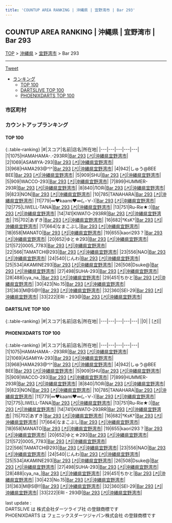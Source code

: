 ```yaml
---
title: 'COUNTUP AREA RANKING | 沖縄県 | 宜野湾市 | Bar 293'
---
```

## COUNTUP AREA RANKING | 沖縄県 | 宜野湾市 | Bar 293

[TOP](/darts/rank/) > [沖縄県](/darts/rank/沖縄県/) > [宜野湾市](/darts/rank/沖縄県/宜野湾市/) > Bar 293

___

<a href="https://twitter.com/share?ref_src=twsrc%5Etfw" data-text="COUNTUP AREA RANKING | 沖縄県宜野湾市Bar 293" class="twitter-share-button" data-hashtags="DARTSLIVE,PHOENIXDARTS,darts,ダーツ" data-show-count="false">Tweet</a>

* [ランキング](#カウントアップランキング)
    * [TOP 100](#top-100)
    * [DARTSLIVE TOP 100](#dartslive-top-100)
    * [PHOENIXDARTS TOP 100](#phoenixdarts-top-100)

### 市区町村

<ul>

</ul>

### カウントアップランキング

#### TOP 100



{:.table-ranking}
|#|スコア|名前|店名|所在地|
|---|---|---|---|---|
|1|1075|<span class="rank-name-pd">HAMAHAMA-.-293RR</span>|<a href="/darts/rank/shops/6445.html">Bar 293</a> <a href="https://vs.phoenixdarts.com/jp/shop/shopDetailInfo/s_6445?s_seq=6445">[↗]</a>|<a href="/darts/rank/沖縄県/宜野湾市">沖縄県宜野湾市</a>|
|2|1069|<span class="rank-name-pd">ASAMIYA-293</span>|<a href="/darts/rank/shops/6445.html">Bar 293</a> <a href="https://vs.phoenixdarts.com/jp/shop/shopDetailInfo/s_6445?s_seq=6445">[↗]</a>|<a href="/darts/rank/沖縄県/宜野湾市">沖縄県宜野湾市</a>|
|3|968|<span class="rank-name-pd">HAMA293@^!^</span>|<a href="/darts/rank/shops/6445.html">Bar 293</a> <a href="https://vs.phoenixdarts.com/jp/shop/shopDetailInfo/s_6445?s_seq=6445">[↗]</a>|<a href="/darts/rank/沖縄県/宜野湾市">沖縄県宜野湾市</a>|
|4|942|<span class="rank-name-pd">しゅう@BEE BEE</span>|<a href="/darts/rank/shops/6445.html">Bar 293</a> <a href="https://vs.phoenixdarts.com/jp/shop/shopDetailInfo/s_6445?s_seq=6445">[↗]</a>|<a href="/darts/rank/沖縄県/宜野湾市">沖縄県宜野湾市</a>|
|5|909|<span class="rank-name-pd">SHU</span>|<a href="/darts/rank/shops/6445.html">Bar 293</a> <a href="https://vs.phoenixdarts.com/jp/shop/shopDetailInfo/s_6445?s_seq=6445">[↗]</a>|<a href="/darts/rank/沖縄県/宜野湾市">沖縄県宜野湾市</a>|
|5|909|<span class="rank-name-pd">WACCO-293</span>|<a href="/darts/rank/shops/6445.html">Bar 293</a> <a href="https://vs.phoenixdarts.com/jp/shop/shopDetailInfo/s_6445?s_seq=6445">[↗]</a>|<a href="/darts/rank/沖縄県/宜野湾市">沖縄県宜野湾市</a>|
|7|899|<span class="rank-name-pd">HUMMER-293R</span>|<a href="/darts/rank/shops/6445.html">Bar 293</a> <a href="https://vs.phoenixdarts.com/jp/shop/shopDetailInfo/s_6445?s_seq=6445">[↗]</a>|<a href="/darts/rank/沖縄県/宜野湾市">沖縄県宜野湾市</a>|
|8|840|<span class="rank-name-pd">ЛОЯi</span>|<a href="/darts/rank/shops/6445.html">Bar 293</a> <a href="https://vs.phoenixdarts.com/jp/shop/shopDetailInfo/s_6445?s_seq=6445">[↗]</a>|<a href="/darts/rank/沖縄県/宜野湾市">沖縄県宜野湾市</a>|
|9|823|<span class="rank-name-pd">NON</span>|<a href="/darts/rank/shops/6445.html">Bar 293</a> <a href="https://vs.phoenixdarts.com/jp/shop/shopDetailInfo/s_6445?s_seq=6445">[↗]</a>|<a href="/darts/rank/沖縄県/宜野湾市">沖縄県宜野湾市</a>|
|10|785|<span class="rank-name-pd">TANAHARA</span>|<a href="/darts/rank/shops/6445.html">Bar 293</a> <a href="https://vs.phoenixdarts.com/jp/shop/shopDetailInfo/s_6445?s_seq=6445">[↗]</a>|<a href="/darts/rank/沖縄県/宜野湾市">沖縄県宜野湾市</a>|
|11|779|<span class="rank-name-pd">∞❤︎kaami❤︎∞(｡-∀-)</span>|<a href="/darts/rank/shops/6445.html">Bar 293</a> <a href="https://vs.phoenixdarts.com/jp/shop/shopDetailInfo/s_6445?s_seq=6445">[↗]</a>|<a href="/darts/rank/沖縄県/宜野湾市">沖縄県宜野湾市</a>|
|12|775|<span class="rank-name-pd">LIWELL-TANA</span>|<a href="/darts/rank/shops/6445.html">Bar 293</a> <a href="https://vs.phoenixdarts.com/jp/shop/shopDetailInfo/s_6445?s_seq=6445">[↗]</a>|<a href="/darts/rank/沖縄県/宜野湾市">沖縄県宜野湾市</a>|
|13|751|<span class="rank-name-pd">Ru-Rie★:)</span>|<a href="/darts/rank/shops/6445.html">Bar 293</a> <a href="https://vs.phoenixdarts.com/jp/shop/shopDetailInfo/s_6445?s_seq=6445">[↗]</a>|<a href="/darts/rank/沖縄県/宜野湾市">沖縄県宜野湾市</a>|
|14|741|<span class="rank-name-pd">KIWATO-293RR</span>|<a href="/darts/rank/shops/6445.html">Bar 293</a> <a href="https://vs.phoenixdarts.com/jp/shop/shopDetailInfo/s_6445?s_seq=6445">[↗]</a>|<a href="/darts/rank/沖縄県/宜野湾市">沖縄県宜野湾市</a>|
|15|702|<span class="rank-name-pd">あずき</span>|<a href="/darts/rank/shops/6445.html">Bar 293</a> <a href="https://vs.phoenixdarts.com/jp/shop/shopDetailInfo/s_6445?s_seq=6445">[↗]</a>|<a href="/darts/rank/沖縄県/宜野湾市">沖縄県宜野湾市</a>|
|16|682|<span class="rank-name-pd">†KsK†</span>|<a href="/darts/rank/shops/6445.html">Bar 293</a> <a href="https://vs.phoenixdarts.com/jp/shop/shopDetailInfo/s_6445?s_seq=6445">[↗]</a>|<a href="/darts/rank/沖縄県/宜野湾市">沖縄県宜野湾市</a>|
|17|664|<span class="rank-name-pd">なまこぶし</span>|<a href="/darts/rank/shops/6445.html">Bar 293</a> <a href="https://vs.phoenixdarts.com/jp/shop/shopDetailInfo/s_6445?s_seq=6445">[↗]</a>|<a href="/darts/rank/沖縄県/宜野湾市">沖縄県宜野湾市</a>|
|18|658|<span class="rank-name-pd">MANATO</span>|<a href="/darts/rank/shops/6445.html">Bar 293</a> <a href="https://vs.phoenixdarts.com/jp/shop/shopDetailInfo/s_6445?s_seq=6445">[↗]</a>|<a href="/darts/rank/沖縄県/宜野湾市">沖縄県宜野湾市</a>|
|19|655|<span class="rank-name-pd">kaori293？</span>|<a href="/darts/rank/shops/6445.html">Bar 293</a> <a href="https://vs.phoenixdarts.com/jp/shop/shopDetailInfo/s_6445?s_seq=6445">[↗]</a>|<a href="/darts/rank/沖縄県/宜野湾市">沖縄県宜野湾市</a>|
|20|652|<span class="rank-name-pd">ゆと☆293</span>|<a href="/darts/rank/shops/6445.html">Bar 293</a> <a href="https://vs.phoenixdarts.com/jp/shop/shopDetailInfo/s_6445?s_seq=6445">[↗]</a>|<a href="/darts/rank/沖縄県/宜野湾市">沖縄県宜野湾市</a>|
|21|572|<span class="rank-name-pd">0005_7783</span>|<a href="/darts/rank/shops/6445.html">Bar 293</a> <a href="https://vs.phoenixdarts.com/jp/shop/shopDetailInfo/s_6445?s_seq=6445">[↗]</a>|<a href="/darts/rank/沖縄県/宜野湾市">沖縄県宜野湾市</a>|
|22|566|<span class="rank-name-pd">TAMATCH@293</span>|<a href="/darts/rank/shops/6445.html">Bar 293</a> <a href="https://vs.phoenixdarts.com/jp/shop/shopDetailInfo/s_6445?s_seq=6445">[↗]</a>|<a href="/darts/rank/沖縄県/宜野湾市">沖縄県宜野湾市</a>|
|23|556|<span class="rank-name-pd">NAO</span>|<a href="/darts/rank/shops/6445.html">Bar 293</a> <a href="https://vs.phoenixdarts.com/jp/shop/shopDetailInfo/s_6445?s_seq=6445">[↗]</a>|<a href="/darts/rank/沖縄県/宜野湾市">沖縄県宜野湾市</a>|
|24|540|<span class="rank-name-pd">じんわ</span>|<a href="/darts/rank/shops/6445.html">Bar 293</a> <a href="https://vs.phoenixdarts.com/jp/shop/shopDetailInfo/s_6445?s_seq=6445">[↗]</a>|<a href="/darts/rank/沖縄県/宜野湾市">沖縄県宜野湾市</a>|
|25|534|<span class="rank-name-pd">AKAMINE293</span>|<a href="/darts/rank/shops/6445.html">Bar 293</a> <a href="https://vs.phoenixdarts.com/jp/shop/shopDetailInfo/s_6445?s_seq=6445">[↗]</a>|<a href="/darts/rank/沖縄県/宜野湾市">沖縄県宜野湾市</a>|
|26|508|<span class="rank-name-pd">Dsuke@</span>|<a href="/darts/rank/shops/6445.html">Bar 293</a> <a href="https://vs.phoenixdarts.com/jp/shop/shopDetailInfo/s_6445?s_seq=6445">[↗]</a>|<a href="/darts/rank/沖縄県/宜野湾市">沖縄県宜野湾市</a>|
|27|498|<span class="rank-name-pd">SUHA-293</span>|<a href="/darts/rank/shops/6445.html">Bar 293</a> <a href="https://vs.phoenixdarts.com/jp/shop/shopDetailInfo/s_6445?s_seq=6445">[↗]</a>|<a href="/darts/rank/沖縄県/宜野湾市">沖縄県宜野湾市</a>|
|28|488|<span class="rank-name-pd">cya_na_</span>|<a href="/darts/rank/shops/6445.html">Bar 293</a> <a href="https://vs.phoenixdarts.com/jp/shop/shopDetailInfo/s_6445?s_seq=6445">[↗]</a>|<a href="/darts/rank/沖縄県/宜野湾市">沖縄県宜野湾市</a>|
|29|451|<span class="rank-name-pd">ちかと</span>|<a href="/darts/rank/shops/6445.html">Bar 293</a> <a href="https://vs.phoenixdarts.com/jp/shop/shopDetailInfo/s_6445?s_seq=6445">[↗]</a>|<a href="/darts/rank/沖縄県/宜野湾市">沖縄県宜野湾市</a>|
|30|423|<span class="rank-name-pd">No.15</span>|<a href="/darts/rank/shops/6445.html">Bar 293</a> <a href="https://vs.phoenixdarts.com/jp/shop/shopDetailInfo/s_6445?s_seq=6445">[↗]</a>|<a href="/darts/rank/沖縄県/宜野湾市">沖縄県宜野湾市</a>|
|31|363|<span class="rank-name-pd">M@S@!!</span>|<a href="/darts/rank/shops/6445.html">Bar 293</a> <a href="https://vs.phoenixdarts.com/jp/shop/shopDetailInfo/s_6445?s_seq=6445">[↗]</a>|<a href="/darts/rank/沖縄県/宜野湾市">沖縄県宜野湾市</a>|
|32|360|<span class="rank-name-pd">SEI-29</span>|<a href="/darts/rank/shops/6445.html">Bar 293</a> <a href="https://vs.phoenixdarts.com/jp/shop/shopDetailInfo/s_6445?s_seq=6445">[↗]</a>|<a href="/darts/rank/沖縄県/宜野湾市">沖縄県宜野湾市</a>|
|33|222|<span class="rank-name-pd">ERI - 293@</span>|<a href="/darts/rank/shops/6445.html">Bar 293</a> <a href="https://vs.phoenixdarts.com/jp/shop/shopDetailInfo/s_6445?s_seq=6445">[↗]</a>|<a href="/darts/rank/沖縄県/宜野湾市">沖縄県宜野湾市</a>|


#### DARTSLIVE TOP 100



{:.table-ranking}
|#|スコア|名前|店名|所在地|
|---|---|---|---|---|
||0|<span class="rank-name-dl"> </span>|<a href="/darts/rank/shops/.html"></a> <a href="">[↗]</a>|<a href="/darts/rank//"></a>|


#### PHOENIXDARTS TOP 100



{:.table-ranking}
|#|スコア|名前|店名|所在地|
|---|---|---|---|---|
|1|1075|<span class="rank-name-pd">HAMAHAMA-.-293RR</span>|<a href="/darts/rank/shops/6445.html">Bar 293</a> <a href="https://vs.phoenixdarts.com/jp/shop/shopDetailInfo/s_6445?s_seq=6445">[↗]</a>|<a href="/darts/rank/沖縄県/宜野湾市">沖縄県宜野湾市</a>|
|2|1069|<span class="rank-name-pd">ASAMIYA-293</span>|<a href="/darts/rank/shops/6445.html">Bar 293</a> <a href="https://vs.phoenixdarts.com/jp/shop/shopDetailInfo/s_6445?s_seq=6445">[↗]</a>|<a href="/darts/rank/沖縄県/宜野湾市">沖縄県宜野湾市</a>|
|3|968|<span class="rank-name-pd">HAMA293@^!^</span>|<a href="/darts/rank/shops/6445.html">Bar 293</a> <a href="https://vs.phoenixdarts.com/jp/shop/shopDetailInfo/s_6445?s_seq=6445">[↗]</a>|<a href="/darts/rank/沖縄県/宜野湾市">沖縄県宜野湾市</a>|
|4|942|<span class="rank-name-pd">しゅう@BEE BEE</span>|<a href="/darts/rank/shops/6445.html">Bar 293</a> <a href="https://vs.phoenixdarts.com/jp/shop/shopDetailInfo/s_6445?s_seq=6445">[↗]</a>|<a href="/darts/rank/沖縄県/宜野湾市">沖縄県宜野湾市</a>|
|5|909|<span class="rank-name-pd">SHU</span>|<a href="/darts/rank/shops/6445.html">Bar 293</a> <a href="https://vs.phoenixdarts.com/jp/shop/shopDetailInfo/s_6445?s_seq=6445">[↗]</a>|<a href="/darts/rank/沖縄県/宜野湾市">沖縄県宜野湾市</a>|
|5|909|<span class="rank-name-pd">WACCO-293</span>|<a href="/darts/rank/shops/6445.html">Bar 293</a> <a href="https://vs.phoenixdarts.com/jp/shop/shopDetailInfo/s_6445?s_seq=6445">[↗]</a>|<a href="/darts/rank/沖縄県/宜野湾市">沖縄県宜野湾市</a>|
|7|899|<span class="rank-name-pd">HUMMER-293R</span>|<a href="/darts/rank/shops/6445.html">Bar 293</a> <a href="https://vs.phoenixdarts.com/jp/shop/shopDetailInfo/s_6445?s_seq=6445">[↗]</a>|<a href="/darts/rank/沖縄県/宜野湾市">沖縄県宜野湾市</a>|
|8|840|<span class="rank-name-pd">ЛОЯi</span>|<a href="/darts/rank/shops/6445.html">Bar 293</a> <a href="https://vs.phoenixdarts.com/jp/shop/shopDetailInfo/s_6445?s_seq=6445">[↗]</a>|<a href="/darts/rank/沖縄県/宜野湾市">沖縄県宜野湾市</a>|
|9|823|<span class="rank-name-pd">NON</span>|<a href="/darts/rank/shops/6445.html">Bar 293</a> <a href="https://vs.phoenixdarts.com/jp/shop/shopDetailInfo/s_6445?s_seq=6445">[↗]</a>|<a href="/darts/rank/沖縄県/宜野湾市">沖縄県宜野湾市</a>|
|10|785|<span class="rank-name-pd">TANAHARA</span>|<a href="/darts/rank/shops/6445.html">Bar 293</a> <a href="https://vs.phoenixdarts.com/jp/shop/shopDetailInfo/s_6445?s_seq=6445">[↗]</a>|<a href="/darts/rank/沖縄県/宜野湾市">沖縄県宜野湾市</a>|
|11|779|<span class="rank-name-pd">∞❤︎kaami❤︎∞(｡-∀-)</span>|<a href="/darts/rank/shops/6445.html">Bar 293</a> <a href="https://vs.phoenixdarts.com/jp/shop/shopDetailInfo/s_6445?s_seq=6445">[↗]</a>|<a href="/darts/rank/沖縄県/宜野湾市">沖縄県宜野湾市</a>|
|12|775|<span class="rank-name-pd">LIWELL-TANA</span>|<a href="/darts/rank/shops/6445.html">Bar 293</a> <a href="https://vs.phoenixdarts.com/jp/shop/shopDetailInfo/s_6445?s_seq=6445">[↗]</a>|<a href="/darts/rank/沖縄県/宜野湾市">沖縄県宜野湾市</a>|
|13|751|<span class="rank-name-pd">Ru-Rie★:)</span>|<a href="/darts/rank/shops/6445.html">Bar 293</a> <a href="https://vs.phoenixdarts.com/jp/shop/shopDetailInfo/s_6445?s_seq=6445">[↗]</a>|<a href="/darts/rank/沖縄県/宜野湾市">沖縄県宜野湾市</a>|
|14|741|<span class="rank-name-pd">KIWATO-293RR</span>|<a href="/darts/rank/shops/6445.html">Bar 293</a> <a href="https://vs.phoenixdarts.com/jp/shop/shopDetailInfo/s_6445?s_seq=6445">[↗]</a>|<a href="/darts/rank/沖縄県/宜野湾市">沖縄県宜野湾市</a>|
|15|702|<span class="rank-name-pd">あずき</span>|<a href="/darts/rank/shops/6445.html">Bar 293</a> <a href="https://vs.phoenixdarts.com/jp/shop/shopDetailInfo/s_6445?s_seq=6445">[↗]</a>|<a href="/darts/rank/沖縄県/宜野湾市">沖縄県宜野湾市</a>|
|16|682|<span class="rank-name-pd">†KsK†</span>|<a href="/darts/rank/shops/6445.html">Bar 293</a> <a href="https://vs.phoenixdarts.com/jp/shop/shopDetailInfo/s_6445?s_seq=6445">[↗]</a>|<a href="/darts/rank/沖縄県/宜野湾市">沖縄県宜野湾市</a>|
|17|664|<span class="rank-name-pd">なまこぶし</span>|<a href="/darts/rank/shops/6445.html">Bar 293</a> <a href="https://vs.phoenixdarts.com/jp/shop/shopDetailInfo/s_6445?s_seq=6445">[↗]</a>|<a href="/darts/rank/沖縄県/宜野湾市">沖縄県宜野湾市</a>|
|18|658|<span class="rank-name-pd">MANATO</span>|<a href="/darts/rank/shops/6445.html">Bar 293</a> <a href="https://vs.phoenixdarts.com/jp/shop/shopDetailInfo/s_6445?s_seq=6445">[↗]</a>|<a href="/darts/rank/沖縄県/宜野湾市">沖縄県宜野湾市</a>|
|19|655|<span class="rank-name-pd">kaori293？</span>|<a href="/darts/rank/shops/6445.html">Bar 293</a> <a href="https://vs.phoenixdarts.com/jp/shop/shopDetailInfo/s_6445?s_seq=6445">[↗]</a>|<a href="/darts/rank/沖縄県/宜野湾市">沖縄県宜野湾市</a>|
|20|652|<span class="rank-name-pd">ゆと☆293</span>|<a href="/darts/rank/shops/6445.html">Bar 293</a> <a href="https://vs.phoenixdarts.com/jp/shop/shopDetailInfo/s_6445?s_seq=6445">[↗]</a>|<a href="/darts/rank/沖縄県/宜野湾市">沖縄県宜野湾市</a>|
|21|572|<span class="rank-name-pd">0005_7783</span>|<a href="/darts/rank/shops/6445.html">Bar 293</a> <a href="https://vs.phoenixdarts.com/jp/shop/shopDetailInfo/s_6445?s_seq=6445">[↗]</a>|<a href="/darts/rank/沖縄県/宜野湾市">沖縄県宜野湾市</a>|
|22|566|<span class="rank-name-pd">TAMATCH@293</span>|<a href="/darts/rank/shops/6445.html">Bar 293</a> <a href="https://vs.phoenixdarts.com/jp/shop/shopDetailInfo/s_6445?s_seq=6445">[↗]</a>|<a href="/darts/rank/沖縄県/宜野湾市">沖縄県宜野湾市</a>|
|23|556|<span class="rank-name-pd">NAO</span>|<a href="/darts/rank/shops/6445.html">Bar 293</a> <a href="https://vs.phoenixdarts.com/jp/shop/shopDetailInfo/s_6445?s_seq=6445">[↗]</a>|<a href="/darts/rank/沖縄県/宜野湾市">沖縄県宜野湾市</a>|
|24|540|<span class="rank-name-pd">じんわ</span>|<a href="/darts/rank/shops/6445.html">Bar 293</a> <a href="https://vs.phoenixdarts.com/jp/shop/shopDetailInfo/s_6445?s_seq=6445">[↗]</a>|<a href="/darts/rank/沖縄県/宜野湾市">沖縄県宜野湾市</a>|
|25|534|<span class="rank-name-pd">AKAMINE293</span>|<a href="/darts/rank/shops/6445.html">Bar 293</a> <a href="https://vs.phoenixdarts.com/jp/shop/shopDetailInfo/s_6445?s_seq=6445">[↗]</a>|<a href="/darts/rank/沖縄県/宜野湾市">沖縄県宜野湾市</a>|
|26|508|<span class="rank-name-pd">Dsuke@</span>|<a href="/darts/rank/shops/6445.html">Bar 293</a> <a href="https://vs.phoenixdarts.com/jp/shop/shopDetailInfo/s_6445?s_seq=6445">[↗]</a>|<a href="/darts/rank/沖縄県/宜野湾市">沖縄県宜野湾市</a>|
|27|498|<span class="rank-name-pd">SUHA-293</span>|<a href="/darts/rank/shops/6445.html">Bar 293</a> <a href="https://vs.phoenixdarts.com/jp/shop/shopDetailInfo/s_6445?s_seq=6445">[↗]</a>|<a href="/darts/rank/沖縄県/宜野湾市">沖縄県宜野湾市</a>|
|28|488|<span class="rank-name-pd">cya_na_</span>|<a href="/darts/rank/shops/6445.html">Bar 293</a> <a href="https://vs.phoenixdarts.com/jp/shop/shopDetailInfo/s_6445?s_seq=6445">[↗]</a>|<a href="/darts/rank/沖縄県/宜野湾市">沖縄県宜野湾市</a>|
|29|451|<span class="rank-name-pd">ちかと</span>|<a href="/darts/rank/shops/6445.html">Bar 293</a> <a href="https://vs.phoenixdarts.com/jp/shop/shopDetailInfo/s_6445?s_seq=6445">[↗]</a>|<a href="/darts/rank/沖縄県/宜野湾市">沖縄県宜野湾市</a>|
|30|423|<span class="rank-name-pd">No.15</span>|<a href="/darts/rank/shops/6445.html">Bar 293</a> <a href="https://vs.phoenixdarts.com/jp/shop/shopDetailInfo/s_6445?s_seq=6445">[↗]</a>|<a href="/darts/rank/沖縄県/宜野湾市">沖縄県宜野湾市</a>|
|31|363|<span class="rank-name-pd">M@S@!!</span>|<a href="/darts/rank/shops/6445.html">Bar 293</a> <a href="https://vs.phoenixdarts.com/jp/shop/shopDetailInfo/s_6445?s_seq=6445">[↗]</a>|<a href="/darts/rank/沖縄県/宜野湾市">沖縄県宜野湾市</a>|
|32|360|<span class="rank-name-pd">SEI-29</span>|<a href="/darts/rank/shops/6445.html">Bar 293</a> <a href="https://vs.phoenixdarts.com/jp/shop/shopDetailInfo/s_6445?s_seq=6445">[↗]</a>|<a href="/darts/rank/沖縄県/宜野湾市">沖縄県宜野湾市</a>|
|33|222|<span class="rank-name-pd">ERI - 293@</span>|<a href="/darts/rank/shops/6445.html">Bar 293</a> <a href="https://vs.phoenixdarts.com/jp/shop/shopDetailInfo/s_6445?s_seq=6445">[↗]</a>|<a href="/darts/rank/沖縄県/宜野湾市">沖縄県宜野湾市</a>|


<div class="footer border-top border-gray-light mt-5 pt-3 text-right text-gray">
    last update : <span style="font-weight: italic" id="foot_last_modified"></span><br />
    DARTSLIVE は 株式会社ダーツライブ社 の登録商標です<br />
    PHOENIXDARTS は フェニックスダーツジャパン株式会社 の登録商標です<br />
</div>

<script src="https://cdnjs.cloudflare.com/ajax/libs/jquery.tablesorter/2.31.3/js/jquery.tablesorter.min.js" integrity="sha512-qzgd5cYSZcosqpzpn7zF2ZId8f/8CHmFKZ8j7mU4OUXTNRd5g+ZHBPsgKEwoqxCtdQvExE5LprwwPAgoicguNg==" crossorigin="anonymous" referrerpolicy="no-referrer"></script>
<link rel="stylesheet" href="https://cdnjs.cloudflare.com/ajax/libs/jquery.tablesorter/2.31.3/css/theme.default.min.css" integrity="sha512-wghhOJkjQX0Lh3NSWvNKeZ0ZpNn+SPVXX1Qyc9OCaogADktxrBiBdKGDoqVUOyhStvMBmJQ8ZdMHiR3wuEq8+w==" crossorigin="anonymous" referrerpolicy="no-referrer" />
<script>
$(function() {
    $(".table-ranking").tablesorter({sortList:[[0, 0]]});
    $("#foot_last_modified").text(formatDate(new Date(document.lastModified), 'yyyy-MM-dd HH:mm:ss'));
});
</script>

<script async src="https://platform.twitter.com/widgets.js" charset="utf-8"></script>
